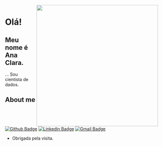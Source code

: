 <img align="right" width="400" height="400" src="https://ibb.co/JnTHK3P">
 
# Olá!
 
## Meu nome é Ana Clara.
 
… Sou cientista de dados.
 
 
## About me 
[![Github Badge](https://img.shields.io/badge/-Github-000?style=flat-square&logo=Github&logoColor=white&link=https://github.com/anaclarachaves)](https://github.com/anaclarachaves)
[![Linkedin Badge](https://img.shields.io/badge/-LinkedIn-blue?style=flat-square&logo=Linkedin&logoColor=white&link=https://www.linkedin.com/in/anaclarachaves/)](https://www.linkedin.com/in/anaclarachaves/)
[![Gmail Badge](https://img.shields.io/badge/-Gmail-c14438?style=flat-square&logo=Gmail&logoColor=white&link=mailto:aclarachavess@gmail.com)](mailto:aclarachavess@gmail.com)
 
- Obrigada pela visita. 


